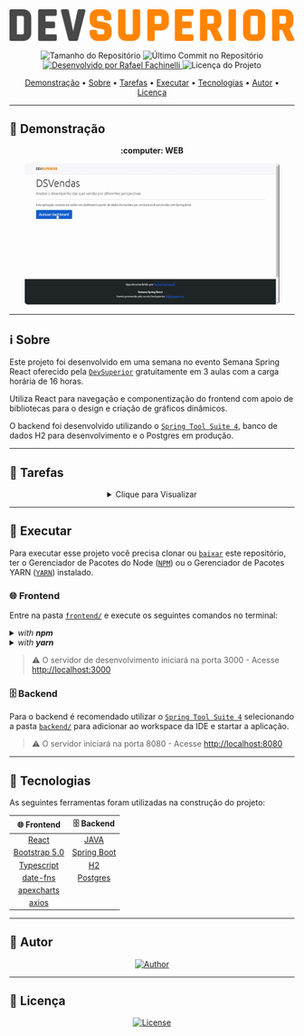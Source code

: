 <img alt="DSVendas" src="./.github/banner.svg">

<p align="center"> 
  <img alt="Tamanho do Repositório" src="https://img.shields.io/github/repo-size/rafaelfachinelli/DSVendas?color=3498db&style=for-the-badge">
  <img alt="Último Commit no Repositório" src="https://img.shields.io/github/last-commit/rafaelfachinelli/DSVendas?color=3498db&style=for-the-badge">
  <a href="https://github.com/rafaelfachinelli">
    <img alt="Desenvolvido por Rafael Fachinelli" src="https://img.shields.io/badge/Desenvolvedor-Rafael_Fachinelli-%3498db?color=3498db&style=for-the-badge">
  </a>
  <img alt="Licença do Projeto" src="https://img.shields.io/github/license/rafaelfachinelli/DSVendas?color=3498db&style=for-the-badge"/>
<p>

<p align="center">
 <a href="#movie_camera-demonstração">Demonstração</a> •
 <a href="#information_source-sobre">Sobre</a> •
 <a href="#memo-tarefas">Tarefas</a> •
 <a href="#dvd-executar">Executar</a> •
 <a href="#hammer-tecnologias">Tecnologias</a> •
 <a href="#boy-autor">Autor</a> •
 <a href="#page_facing_up-licença">Licença</a>
</p>

---
## :movie_camera: **Demonstração**

<p align="center">
  <b> :computer: WEB </b>
</p>

<p align="center">
  <kbd>
    <img width="450" style="border-radius: 5px" height="250" alt="Demonstração do Projeto" src=".github/previews/desktop_preview.gif">
  </kbd>
</p>

---
## :information_source: Sobre

Este projeto foi desenvolvido em uma semana no evento Semana Spring React oferecido pela [`DevSuperior`](https://devsuperior.com.br) gratuitamente em 3 aulas com a carga horária de 16 horas.

Utiliza React para navegação e componentização do frontend com apoio de bibliotecas para o design e criação de gráficos dinâmicos.

O backend foi desenvolvido utilizando o [`Spring Tool Suite 4`](https://spring.io/tools), banco de dados H2 para desenvolvimento e o Postgres em produção.

---
## :memo: **Tarefas**

<div align="center">
<details>
<summary>Clique para Visualizar</summary>

|Estado|Tarefa|
|:---:|:---:|
|:heavy_check_mark:|Estruturar página inicial|

</details>
</div>

---
## :dvd: **Executar**

Para executar esse projeto você precisa clonar ou [`baixar`](https://github.com/rafaelfachinelli/DSVendas/archive/main.zip) este repositório, ter o Gerenciador de Pacotes do Node ([`NPM`](https://www.npmjs.com/get-npm)) ou o Gerenciador de Pacotes YARN ([`YARN`](https://yarnpkg.com/getting-started)) instalado.

### :globe_with_meridians: **Frontend**

Entre na pasta [`frontend/`](frontend/) e execute os seguintes comandos no terminal:

<details>
  <summary><i>with <b>npm</b></i></summary>
  
  ```bash
  # Instalar dependências
  $ npm install

  # Iniciar servidor de desenvolvimento
  $ npm start
  ```
  
</details>

<details>
  <summary><i>with <b>yarn</b></i></summary>

```bash
# Instalar dependências
$ yarn

# Iniciar servidor de desenvolvimento
$ yarn start

```

</details>

> ⚠️ O servidor de desenvolvimento iniciará na porta 3000 - Acesse <http://localhost:3000>

### :file_cabinet: **Backend**

Para o backend é recomendado utilizar o [`Spring Tool Suite 4`](https://spring.io/tools) selecionando a pasta [`backend/`](backend/) para adicionar ao workspace da IDE e startar a aplicação.

> ⚠️ O servidor iniciará na porta 8080 - Acesse <http://localhost:8080>

---
## :hammer: **Tecnologias**

As seguintes ferramentas foram utilizadas na construção do projeto:

<div align="center">

|:globe_with_meridians: Frontend|:file_cabinet: Backend|
|:---:|:---:|
|[React](https://exemplo.com)|[JAVA](https://exemplo.com)|
|[Bootstrap 5.0](https://exemplo.com)|[Spring Boot](https://exemplo.com)|
|[Typescript](https://exemplo.com)|[H2](https://exemplo.com)|
|[date-fns](https://exemplo.com)|[Postgres](https://exemplo.com)|
|[apexcharts](https://exemplo.com)||
|[axios](https://exemplo.com)||

</div>

---
## :boy: **Autor**

<div align="center">
  
[![Author](https://github.com/rafaelfachinelli/rafaelfachinelli/blob/master/.github/author.svg)](https://www.linkedin.com/in/rafaelfachinelli/)

</div>

---
## :page_facing_up: **Licença**

<div align="center">
  
[![License](https://github.com/rafaelfachinelli/rafaelfachinelli/blob/master/.github/license.svg)](./LICENSE)

</div>
